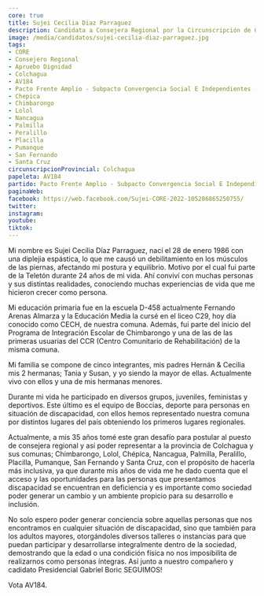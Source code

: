 ```yaml
---
core: true
title: Sujei Cecilia Diaz Parraguez
description: Candidata a Consejera Regional por la Circunscripción de Colchagua
image: /media/candidatos/sujei-cecilia-diaz-parraguez.jpg
tags:
- CORE
- Consejero Regional
- Apruebo Dignidad
- Colchagua
- AV184
- Pacto Frente Amplio - Subpacto Convergencia Social E Independientes - Convergencia Social
- Chepica
- Chimbarongo
- Lolol
- Nancagua
- Palmilla
- Peralillo
- Placilla
- Pumanque
- San Fernando
- Santa Cruz
circunscripcionProvincial: Colchagua
papeleta: AV184
partido: Pacto Frente Amplio - Subpacto Convergencia Social E Independientes - Convergencia Social
paginaWeb:
facebook: https://web.facebook.com/Sujei-CORE-2022-105286865250755/
twitter:
instagram:
youtube:
tiktok:
---
```

Mi nombre es Sujei Cecilia Díaz Parraguez, nací el 28 de enero 1986 con una diplejia espástica, lo que me causó un debilitamiento en los músculos de las piernas, afectando mi postura y equilibrio. Motivo por el cual fui parte de la Teletón durante 24 años de mi vida. Ahí conviví con muchas personas y sus distintas realidades, conociendo muchas experiencias de vida que me hicieron crecer como persona.

Mi educación primaria fue en la escuela D-458 actualmente Fernando Arenas Almarza y la Educación Media la cursé en el liceo C29, hoy día conocido como CECH, de nuestra comuna. Además, fui parte del inicio del Programa de Integración Escolar de Chimbarongo y una de las de las primeras usuarias del CCR (Centro Comunitario de Rehabilitación) de la misma comuna.

Mi familia se compone de cinco integrantes, mis padres Hernán & Cecilia mis 2 hermanas; Tania y Susan, y yo siendo la mayor de ellas. Actualmente vivo con ellos  y una de mis hermanas menores.

Durante mi vida he participado en diversos grupos, juveniles, feministas y deportivos. Este último es el equipo de Boccias, deporte para personas en situación de discapacidad, con ellos hemos representado nuestra comuna por distintos lugares del país obteniendo los primeros lugares regionales.

Actualmente, a mis 35 años tomé este gran desafío para postular al puesto de consejera regional y así poder representar a la provincia de Colchagua y sus comunas; Chimbarongo, Lolol, Chépica, Nancagua, Palmilla, Peralillo, Placilla, Pumanque, San Fernando y Santa Cruz, con el propósito de hacerla más inclusiva, ya que durante mis años de vida me he dado cuenta que el acceso y las oportunidades para las personas que presentamos discapacidad se encuentran en deficiencia y es importante como sociedad poder generar un cambio y un ambiente propicio para su desarrollo e inclusión.

No solo espero poder generar conciencia sobre aquellas personas que nos encontramos en cualquier situación de discapacidad, sino que también para los adultos mayores, otorgándoles diversos talleres o instancias para que puedan participar y desarrollarse integralmente dentro de la sociedad, demostrando que la edad o una condición física no nos imposibilita de realizarnos como personas íntegras.
Así junto a nuestro compañero y cadidato Presidencial Gabriel Boric SEGUIMOS!

Vota AV184.
